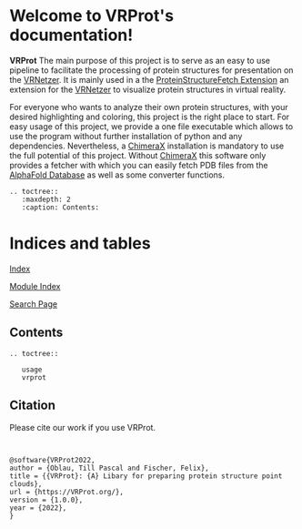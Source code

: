 # Welcome to VRProt's documentation!

**VRProt**
The main purpose of this project is to serve as an easy to use pipeline to facilitate the processing of protein structures for presentation on the [VRNetzer](https://github.com/menchelab/VRNetzer). It is mainly used in a the [ProteinStructureFetch Extension](https://github.com/menchelab/ProteinStructureFetch) an extension for the [VRNetzer](https://github.com/menchelab/VRNetzer) to visualize protein structures in virtual reality.

For everyone who wants to analyze their own protein structures, with your desired highlighting and coloring, this project is the right place to start. For easy usage of this project, we provide a one file executable which allows to use the program without further installation of python and any dependencies. Nevertheless, a [ChimeraX](https://www.cgl.ucsf.edu/chimerax/download.html) installation is mandatory to use the full potential of this project.
Without [ChimeraX](https://www.cgl.ucsf.edu/chimerax/download.html) this software only provides a fetcher with which you can easily fetch PDB files from the [AlphaFold Database](https://alphafold.ebi.ac.uk/) as well as some converter functions.

```{eval-rst}
.. toctree::
   :maxdepth: 2
   :caption: Contents:

```

# Indices and tables

[Index](index)

[Module Index](py-modindex)

[Search Page](search)

## Contents

```{eval-rst}
.. toctree::

   usage
   vrprot
```

## Citation

Please cite our work if you use VRProt.

```{note}


@software{VRProt2022,
author = {Oblau, Till Pascal and Fischer, Felix},
title = {{VRProt}: {A} Libary for preparing protein structure point clouds},
url = {https://VRProt.org/},
version = {1.0.0},
year = {2022},
}
```
